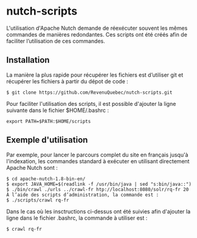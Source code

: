 nutch-scripts
=============

L'utilisation d'Apache Nutch demande de réexécuter souvent les mêmes commandes de
manières redondantes. Ces scripts ont été créés afin de faciliter l’utilisation de ces commandes.

## Installation

La manière la plus rapide pour récupérer les fichiers est d’utiliser git et récupérer les fichiers à
partir du dépot de code :
```
$ git clone https://github.com/RevenuQuebec/nutch-scripts.git
```

Pour faciliter l'utilisation des scripts, il est possible d'ajouter la ligne suivante dans le fichier
$HOME/.bashrc :
```
export PATH=$PATH:$HOME/scripts
```

## Exemple d'utilisation

Par exemple, pour lancer le parcours complet du site en français jusqu'à l'indexation, les
commandes standard à exécuter en utilisant directement Apache Nutch sont :
```
$ cd apache-nutch-1.8-bin-en/
$ export JAVA_HOME=$(readlink -f /usr/bin/java | sed "s:bin/java::")
$ ./bin/crawl ./urls ../crawl-fr htp://localhost:8080/solr/rq-fr 20
À l’aide des scripts d’administration, la commande est :
$ ./scripts/crawl rq-fr
```

Dans le cas où les insctructions ci-dessus ont été suivies afin d'ajouter la ligne
dans le fichier .bashrc, la commande à utiliser est :
```
$ crawl rq-fr
```
